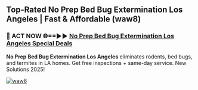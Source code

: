 ## Top-Rated No Prep Bed Bug Extermination Los Angeles | Fast & Affordable (waw8)

<h3>🐜 ACT NOW 🌐==►► <a href="https://tinyurl.com/2dysvsjj" rel="nofollow">No Prep Bed Bug Extermination Los Angeles Special Deals</a></h3>

**No Prep Bed Bug Extermination Los Angeles** eliminates rodents, bed bugs, and termites in LA homes. Get free inspections + same-day service. New Solutions 2025!

[![waw8](https://i.imgur.com/JCYaghj.jpeg)](https://tinyurl.com/2dysvsjj)